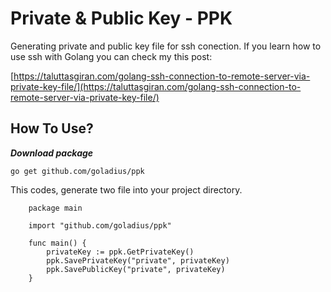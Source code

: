 <h1 style='text-align:center !importan; display:block !important;'>Private & Public Key - PPK</h1>

Generating private and public key file for ssh conection. If you learn how to use ssh with Golang you can check my this post:

[https://taluttasgiran.com/golang-ssh-connection-to-remote-server-via-private-key-file/](https://taluttasgiran.com/golang-ssh-connection-to-remote-server-via-private-key-file/)

## How To Use?
***Download package***

```go get github.com/goladius/ppk```

This codes, generate two file into your project directory.
```
    package main
    
    import "github.com/goladius/ppk"
    
    func main() {
    	privateKey := ppk.GetPrivateKey()
    	ppk.SavePrivateKey("private", privateKey)
    	ppk.SavePublicKey("private", privateKey)
    }
```

